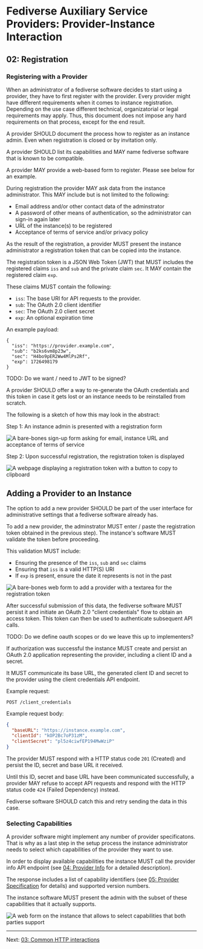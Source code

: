 # Fediverse Auxiliary Service Providers: Provider-Instance Interaction

## 02: Registration

### Registering with a Provider

When an administrator of a fediverse software decides to start using a
provider, they have to first register with the provider. Every provider
might have different requirements when it comes to instance
registration. Depending on the use case different technical,
organizatorial or legal requirements may apply. Thus, this document does
not impose any hard requirements on that process, except for the end
result.

A provider SHOULD document the process how to register as an instance
admin. Even when registration is closed or by invitation only.

A provider SHOULD list its capabilities and MAY name fediverse software
that is known to be compatible.

A provider MAY provide a web-based form to register. Please see below
for an example.

During registration the provider MAY ask data from the instance
administrator. This MAY include but is not limited to the following:

* Email address and/or other contact data of the adminstrator
* A password of other means of authentication, so the administrator can
  sign-in again later
* URL of the instance(s) to be registered
* Acceptance of terms of service and/or privacy policy

As the result of the registration, a provider MUST present the instance
administrator a registration token that can be copied into the instance.

The registration token is a JSON Web Token (JWT) that MUST includes the
registered claims `iss` and `sub` and the private claim `sec`. It MAY
contain the registered claim `exp`.

These claims MUST contain the following:

* `iss`: The base URI for API requests to the provider.
* `sub`: The OAuth 2.0 client identifier
* `sec`: The OAuth 2.0 client secret
* `exp`: An optional expiration time

An example payload:

```
{
  "iss": "https://provider.example.com",
  "sub": "b2ks6vm8p23w",
  "sec": "H4bo9pER2Ww4MlPs2Rf",
  "exp": 1726498179
}
```

TODO: Do we want / need to JWT to be signed?

A provider SHOULD offer a way to re-generate the OAuth credentials and
this token in case it gets lost or an instance needs to be reinstalled
from scratch.

The following is a sketch of how this may look in the abstract:

Step 1: An instance admin is presented with a registration form

![A bare-bones sign-up form asking for email, instance URL and acceptance of terms of service](../../images/instance_sign_up.svg)

Step 2: Upon successful registration, the registration token is
displayed

![A webpage displaying a registration token with a button to copy to clipboard](../../images/instance_sign_up_success.svg)

## Adding a Provider to an Instance

The option to add a new provider SHOULD be part of the user interface
for administrative settings that a fediverse software already has.

To add a new provider, the adminstrator MUST enter / paste the
registration token obtained in the previous step). The instance's
software MUST validate the token before proceeding.

This validation MUST include:

* Ensuring the presence of the `iss`, `sub` and `sec` claims
* Ensuring that `iss` is a valid HTTP(S) URI
* If `exp` is present, ensure the date it represents is not in the past

![A bare-bones web form to add a provider with a textarea for the registration token](../../images/add_provider.svg)

After successful submission of this data, the fediverse software MUST
persist it and initiate an OAuth 2.0 "client credentials" flow to
obtain an access token. This token can then be used to authenticate
subsequent API calls.

TODO: Do we define oauth scopes or do we leave this up to implementers?

If authorization was successful the instance MUST create and persist an
OAuth 2.0 application representing the provider, including a client ID
and a secret.

It MUST communicate its base URL, the generated client ID and secret to
the provider using the client credentials API endpoint.

Example request:

```http
POST /client_credentials
```

Example request body:

```json
{
  "baseURL": "https://instance.example.com",
  "clientId": "kOP2Bc7oP31zM",
  "clientSecret": "pl5z4ciwfEP194MwWziP"
}
```

The provider MUST respond with a HTTP status code `201` (Created)  and
persist the ID, secret and base URL it received.

Until this ID, secret and base URL have been communicated successfully,
a provider MAY refuse to accept API requests and respond with the HTTP
status code `424` (Failed Dependency) instead.

Fediverse software SHOULD catch this and retry sending the data in this
case.

### Selecting Capabilities

A provider software might implement any number of provider
specificatons. That is why as a last step in the setup process the
instance administrator needs to select which capabilities of the
provider they want to use.

In order to display available capabilities the instance MUST
call the provider info API endpoint (see
[04: Provider Info](provider_info.md) for a detailed description).

The response includes a list of capability identifiers (see
[05: Provider Specification](provider_specifications.md) for details)
and supported version numbers.

The instance software MUST present the admin with the subset of these
capabilities that it actually supports.


![A web form on the instance that allows to select capabilities that both parties support](../../images/select_capabilities.svg)

---

Next: [03: Common HTTP interactions](common_http_interactions.md)
